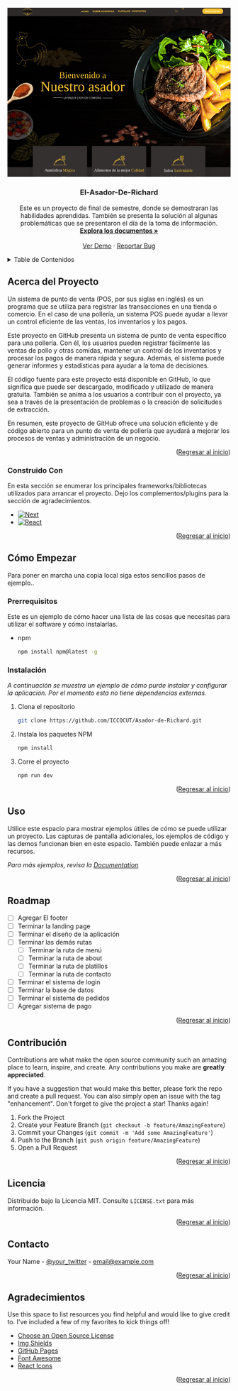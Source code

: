 <!-- Improved compatibility of back to top link: See: https://github.com/othneildrew/Best-README-Template/pull/73 -->

<!-- PROJECT LOGO -->
<br />
<div align="center">
  <a href="https://www.elasadorderichard.live/">
    <img id="readme-top" src="ProjectPreview.png" alt="Logo" >
  </a>

  <h3 name="readme-top" align="center">El-Asador-De-Richard</h3>
  <p align="center">
    Este es un proyecto de final de semestre, donde se demostraran las habilidades aprendidas. También se presenta la solución al algunas problemáticas que se presentaron el día de la toma de información.
    <br />
    <a href="https://github.com/"><strong>Explora los documentos »</strong></a>
    <br />
    <br />
    <a href="https://www.elasadorderichard.live/">Ver Demo</a>
    ·
    <a href="https://github.com/ICCOCUT/Asador-de-Richard/issues">Reportar Bug</a>
  </p>
</div>

<!-- TABLE OF CONTENTS -->
<details>
  <summary>Table de Contenidos</summary>
  <ol>
    <li>
      <a href="#acerca-del-proyecto">Acerca del Proyecto</a>
      <ul>
        <li><a href="#construido-con">Construido Con</a></li>
      </ul>
    </li>
    <li>
      <a href="#cómo-empezar">Cómo Empezar</a>
      <ul>
        <li><a href="#prerrequisitos">Prerrequisitos</a></li>
        <li><a href="#instalación">Instalación</a></li>
      </ul>
    </li>
    <li><a href="#uso">Uso</a></li>
    <li><a href="#roadmap">Roadmap</a></li>
    <li><a href="#contribución">Contribución</a></li>
    <li><a href="#licencia">Licencia</a></li>
    <li><a href="#contacto">Contacto</a></li>
    <li><a href="#agradecimientos">Agradecimientos</a></li>
  </ol>
</details>

<!-- ABOUT THE PROJECT -->

## Acerca del Proyecto

Un sistema de punto de venta (POS, por sus siglas en inglés) es un programa que se utiliza para registrar las transacciones en una tienda o comercio. En el caso de una pollería, un sistema POS puede ayudar a llevar un control eficiente de las ventas, los inventarios y los pagos.

Este proyecto en GitHub presenta un sistema de punto de venta específico para una pollería. Con él, los usuarios pueden registrar fácilmente las ventas de pollo y otras comidas, mantener un control de los inventarios y procesar los pagos de manera rápida y segura. Además, el sistema puede generar informes y estadísticas para ayudar a la toma de decisiones.

El código fuente para este proyecto está disponible en GitHub, lo que significa que puede ser descargado, modificado y utilizado de manera gratuita. También se anima a los usuarios a contribuir con el proyecto, ya sea a través de la presentación de problemas o la creación de solicitudes de extracción.

En resumen, este proyecto de GitHub ofrece una solución eficiente y de código abierto para un punto de venta de pollería que ayudará a mejorar los procesos de ventas y administración de un negocio.

<p align="right">(<a href="#readme-top">Regresar al inicio</a>)</p>

### Construido Con

En esta sección se enumerar los principales frameworks/bibliotecas utilizados para arrancar el proyecto. Dejo los complementos/plugins para la sección de agradecimientos.

- [![Next][next.js]][next-url]
- [![React][react.js]][react-url]

<p align="right">(<a href="#readme-top">Regresar al inicio</a>)</p>

<!-- GETTING STARTED -->

## Cómo Empezar

Para poner en marcha una copia local siga estos sencillos pasos de ejemplo..

### Prerrequisitos

Este es un ejemplo de cómo hacer una lista de las cosas que necesitas para utilizar el software y cómo instalarlas.

- npm
  ```sh
  npm install npm@latest -g
  ```

### Instalación

_A continuación se muestra un ejemplo de cómo purde instalar y configurar la aplicación. Por el momento esta no tiene dependencias externas._

1. Clona el repositorio
   ```sh
   git clone https://github.com/ICCOCUT/Asador-de-Richard.git
   ```
2. Instala los paquetes NPM
   ```sh
   npm install
   ```
3. Corre el proyecto
   ```sh
   npm run dev
   ```

<p align="right">(<a href="#readme-top">Regresar al inicio</a>)</p>

<!-- USAGE EXAMPLES -->

## Uso

Utilice este espacio para mostrar ejemplos útiles de cómo se puede utilizar un proyecto. Las capturas de pantalla adicionales, los ejemplos de código y las demos funcionan bien en este espacio. También puede enlazar a más recursos.

_Para más ejemplos, revisa la [Documentation](https://example.com)_

<p align="right">(<a href="#readme-top">Regresar al inicio</a>)</p>

<!-- ROADMAP -->

## Roadmap

- [ ] Agregar El footer
- [ ] Terminar la landing page
- [ ] Terminar el diseño de la aplicación
- [ ] Terminar las demás rutas
  - [ ] Terminar la ruta de menú
  - [ ] Terminar la ruta de about
  - [ ] Terminar la ruta de platillos
  - [ ] Terminar la ruta de contacto
- [ ] Terminar el sistema de login
- [ ] Terminar la base de datos
- [ ] Terminar el sistema de pedidos
- [ ] Agregar sistema de pago

<p align="right">(<a href="#readme-top">Regresar al inicio</a>)</p>

<!-- CONTRIBUTING -->

## Contribución

Contributions are what make the open source community such an amazing place to learn, inspire, and create. Any contributions you make are **greatly appreciated**.

If you have a suggestion that would make this better, please fork the repo and create a pull request. You can also simply open an issue with the tag "enhancement".
Don't forget to give the project a star! Thanks again!

1. Fork the Project
2. Create your Feature Branch (`git checkout -b feature/AmazingFeature`)
3. Commit your Changes (`git commit -m 'Add some AmazingFeature'`)
4. Push to the Branch (`git push origin feature/AmazingFeature`)
5. Open a Pull Request

<p align="right">(<a href="#readme-top">Regresar al inicio</a>)</p>

<!-- LICENSE -->

## Licencia

Distribuido bajo la Licencia MIT. Consulte `LICENSE.txt` para más información.

<p align="right">(<a href="#readme-top">Regresar al inicio</a>)</p>

<!-- CONTACT -->

## Contacto

Your Name - [@your_twitter](https://twitter.com/your_username) - email@example.com

<p align="right">(<a href="#readme-top">Regresar al inicio</a>)</p>

<!-- ACKNOWLEDGMENTS -->

## Agradecimientos

Use this space to list resources you find helpful and would like to give credit to. I've included a few of my favorites to kick things off!

- [Choose an Open Source License](https://choosealicense.com)
- [Img Shields](https://shields.io)
- [GitHub Pages](https://pages.github.com)
- [Font Awesome](https://fontawesome.com)
- [React Icons](https://react-icons.github.io/react-icons/search)

<p align="right">(<a href="#readme-top">Regresar al inicio</a>)</p>

<!-- MARKDOWN LINKS & IMAGES -->
<!-- https://www.markdownguide.org/basic-syntax/#reference-style-links -->

[next.js]: https://img.shields.io/badge/next.js-000000?style=for-the-badge&logo=nextdotjs&logoColor=white
[next-url]: https://nextjs.org/
[react.js]: https://img.shields.io/badge/React-20232A?style=for-the-badge&logo=react&logoColor=61DAFB
[react-url]: https://reactjs.org/

